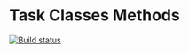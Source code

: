 # Task Classes Methods

[![Build status](https://ci.appveyor.com/api/projects/status/mupb4g0pylcojp60?svg=true)](https://ci.appveyor.com/project/Nikoivan/classes-methods)
